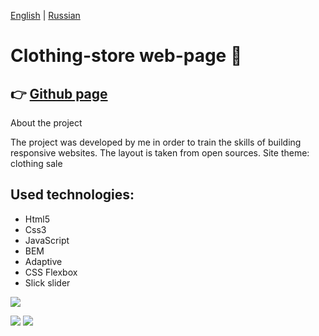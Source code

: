 [English](https://github.com/Pavel-Sol/clothing-store/blob/master/README.md) | [Russian](https://github.com/Pavel-Sol/clothing-store/blob/master/README-RU.md)

# Clothing-store web-page  :shirt:

:point_right: [Github page](https://pavel-sol.github.io/clothing-store/) 
---------------

About the project

The project was developed by me in order to train the skills of building responsive websites. The layout is taken from open sources. Site theme: clothing sale

Used technologies:
-----------------
- Html5
- Сss3
- JavaScript
- BEM
- Adaptive
- CSS Flexbox
- Slick slider







![](https://img.shields.io/badge/-<html5>-<red>)


![](https://img.shields.io/badge/-<html5>-<red>)
![](https://img.shields.io/badge/-<html5>-<red>)